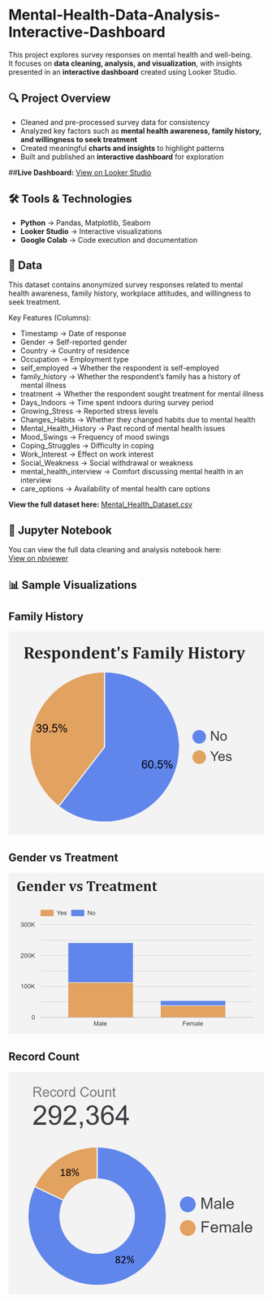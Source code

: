 # Mental-Health-Data-Analysis-Interactive-Dashboard

This project explores survey responses on mental health and well-being.  
It focuses on **data cleaning, analysis, and visualization**, with insights presented in an **interactive dashboard** created using Looker Studio.  

## 🔍 Project Overview
- Cleaned and pre-processed survey data for consistency  
- Analyzed key factors such as **mental health awareness, family history, and willingness to seek treatment**  
- Created meaningful **charts and insights** to highlight patterns  
- Built and published an **interactive dashboard** for exploration

##**Live Dashboard:** [View on Looker Studio](https://lookerstudio.google.com/reporting/00399066-43bc-4ce5-81b9-f4bc94172dbb)

## 🛠️ Tools & Technologies
- **Python** → Pandas, Matplotlib, Seaborn  
- **Looker Studio** → Interactive visualizations  
- **Google Colab** → Code execution and documentation

## 📂 Data
This dataset contains anonymized survey responses related to mental health awareness, family history, workplace attitudes, and willingness to seek treatment.

Key Features (Columns):
- Timestamp → Date of response
- Gender → Self-reported gender
- Country → Country of residence
- Occupation → Employment type
- self_employed → Whether the respondent is self-employed
- family_history → Whether the respondent’s family has a history of mental illness
- treatment → Whether the respondent sought treatment for mental illness
- Days_Indoors → Time spent indoors during survey period
- Growing_Stress → Reported stress levels
- Changes_Habits → Whether they changed habits due to mental health
- Mental_Health_History → Past record of mental health issues
- Mood_Swings → Frequency of mood swings
- Coping_Struggles → Difficulty in coping
- Work_Interest → Effect on work interest
- Social_Weakness → Social withdrawal or weakness
- mental_health_interview → Comfort discussing mental health in an interview
- care_options → Availability of mental health care options

**View the full dataset here:** [Mental_Health_Dataset.csv](./data/Mental%20Health%20Dataset.zip)

## 📓 Jupyter Notebook
You can view the full data cleaning and analysis notebook here:  
[View on nbviewer](https://nbviewer.org/github/Kavyarao-99/Mental-Health-Data-Analysis-Interactive-Dashboard/blob/main/notebooks/MH_Data.ipynb)
 

## 📊 Sample Visualizations

## Family History
![Family History](Images/Family%20history.png)

## Gender vs Treatment
![Gender vs Treatment](Images/Gender%20vs%20Treatment.png)

## Record Count
![Record Count](Images/Record%20count.png)
